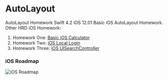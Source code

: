 # AutoLayout
AutoLayout Homework Swift 4.2 iOS 12.01
Basic iOS AutoLayout Homework.
<br/>
Other HRD iOS Homework:
1. Homework One: [Basic iOS Calculator](https://github.com/srengkhorn/iOS-calculator)
2. Homework Two: [iOS Local Login](https://github.com/srengkhorn/iOS-local-login)
3. Homework Three: [iOS UISearchController](https://github.com/srengkhorn/iOS-UISearchController)

### iOS Roadmap ###
![iOS Roadmap](https://i.redd.it/ix44k24k9ik01.png)

